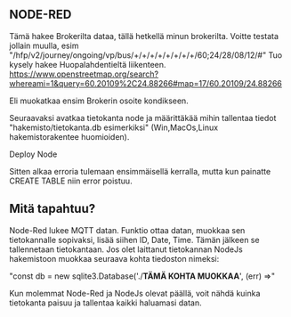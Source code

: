 ## NODE-RED

Tämä hakee Brokerilta dataa, tällä hetkellä minun brokerilta. Voitte testata jollain muulla, esim 
"/hfp/v2/journey/ongoing/vp/bus/+/+/+/+/+/+/+/+/60;24/28/08/12/#" 
Tuo kysely hakee Huopalahdentieltä liikenteen.
https://www.openstreetmap.org/search?whereami=1&query=60.20109%2C24.88266#map=17/60.20109/24.88266

Eli muokatkaa ensim Brokerin osoite kondikseen.

Seuraavaksi avatkaa tietokanta node ja määrittäkää mihin tallentaa tiedot "hakemisto/tietokanta.db esimerkiksi" (Win,MacOs,Linux hakemistorakentee huomioiden).

Deploy Node

Sitten alkaa erroria tulemaan ensimmäisellä kerralla, mutta kun painatte CREATE TABLE niin error poistuu. 


## Mitä tapahtuu?

Node-Red lukee MQTT datan. Funktio ottaa datan, muokkaa sen tietokannalle sopivaksi, lisää siihen ID, Date, Time. Tämän jälkeen se tallennetaan tietokantaan. 
Jos olet laittanut tietokannan NodeJs hakemistoon muokkaa seuraava kohta tiedoston nimeksi:

"const db = new sqlite3.Database('./**TÄMÄ KOHTA MUOKKAA**', (err) =>"
 

Kun molemmat Node-Red ja NodeJs olevat päällä, voit nähdä kuinka tietokanta paisuu ja tallentaa kaikki haluamasi datan.
